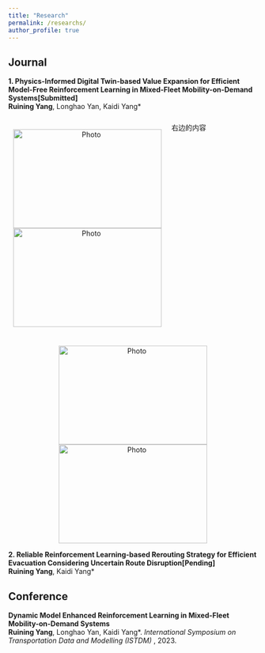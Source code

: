```yaml
---
title: "Research"
permalink: /researchs/
author_profile: true
---
```



## Journal
<b>1. Physics-Informed Digital Twin-based Value Expansion for Efficient Model-Free Reinforcement Learning in Mixed-Fleet Mobility-on-Demand Systems[Submitted]</b><br>
<b>Ruining Yang</b>, Longhao Yan, Kaidi Yang*
<div style="display: flex;">
    <div style="flex: 50%; padding: 10px;">
        <p align="center">
  <img src="https://520yrn.github.io//files/1.png" alt="Photo" style="width: 300px;height: 200px;"/>
  <img src="https://520yrn.github.io//files/2.png" alt="Photo" style="width: 300px;height: 200px;"/>
</p>
    </div>
    <div style="flex: 50%; padding: 10px;">
        右边的内容
    </div>
</div>
<p align="center">
  <img src="https://520yrn.github.io//files/1.png" alt="Photo" style="width: 300px;height: 200px;"/>
  <img src="https://520yrn.github.io//files/2.png" alt="Photo" style="width: 300px;height: 200px;"/>
</p>

<b>2. Reliable Reinforcement Learning-based Rerouting Strategy for Efficient Evacuation Considering Uncertain Route Disruption[Pending]</b><br>
<b>Ruining Yang</b>, Kaidi Yang*

## Conference

<b>Dynamic Model Enhanced Reinforcement Learning in Mixed-Fleet Mobility-on-Demand Systems</b><br>
<b>Ruining Yang</b>, Longhao Yan, Kaidi Yang*. <i> International Symposium on Transportation Data and Modelling (ISTDM) </i>, 2023.

